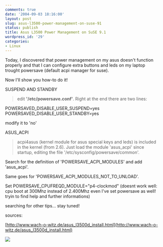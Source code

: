 ```yaml
---
comments: true
date: '2004-09-03 18:16:00'
layout: post
slug: asus-l3500-power-management-on-suse-91
status: publish
title: Asus L3500 Power Management on SuSE 9.1
wordpress_id: '29'
categories:
- Linux
---
```


Today, I discovered that power management on my asus doesn't function properly and that I can configure extra buttons and leds on my laptop trought powersave (default acpi manager for suse).
  
Now I'll show you how-to do it!
  

  
SUSPEND AND STANDBY
  


> edit **'/etc/powersave.conf'**. Right at the end there are two lines:
  
POWERSAVED_DISABLE_USER_SUSPEND=yes							POWERSAVED_DISABLE_USER_STANDBY=yes
  
modify it to 'no'


  
ASUS_ACPI
  


> acpi4asus (kernel module for asus special keys and leds) is included in the kernel (from 2.6). Just load the module 'asus_acpi' since startup, editing the file '/etc/sysconfig/powersave/common'.
  

  
Search for the definition of 'POWERSAVE_ACPI_MODULES' and add 'asus_acpi'.
  
Same goes for 'POWERSAVE_ACPI_MODULES_NOT_TO_UNLOAD'.
  

  
Set POWERSAVE_CPUFREQD_MODULE="p4-clockmod" (doesnt work well: cpu boot at 300Mhz instead of 2.400Mhz even I've set powersave as well! tryin to find help and further informations)
  



  
searching for other tips... stay tuned!
  



  
sources:
  
[http://www.wach-o-witz.de/asus_l3500d_install.html](http://www.wach-o-witz.de/asus_l3500d_install.html)
  


[![](http://www.feedburner.com/fb/images/pub/flchklt.gif)](http://feeds.feedburner.com/zekussuse)

